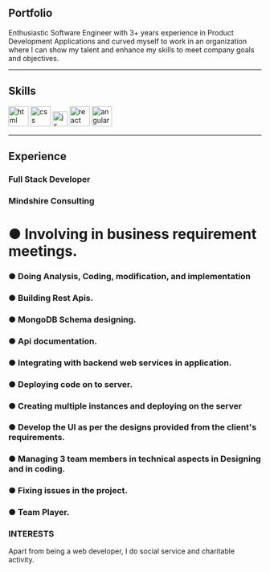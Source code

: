 ## Portfolio

Enthusiastic Software Engineer with 3+ years experience in Product Development Applications and curved myself to work in an organization where I can show my talent and enhance my skills to meet company goals and objectives.

---

## Skills

<p align='left'>
  <img src="https://upload.wikimedia.org/wikipedia/commons/thumb/6/61/HTML5_logo_and_wordmark.svg/2048px-HTML5_logo_and_wordmark.svg.png" alt="html" width="40" height="40">
  <img src='https://upload.wikimedia.org/wikipedia/commons/thumb/d/d5/CSS3_logo_and_wordmark.svg/1200px-CSS3_logo_and_wordmark.svg.png' alt="css" width="40" height="40">
  <img src='https://upload.wikimedia.org/wikipedia/commons/6/6a/JavaScript-logo.png' height='30' width='auto' alt="js">
   <img src="https://upload.wikimedia.org/wikipedia/commons/thumb/a/a7/React-icon.svg/1280px-React-icon.svg.png" alt="react" width="auto" height="40"/>
   <img src="https://angular.io/assets/images/logos/angular/angular.svg" alt="angular" width="40" height="40"/>
</p>

---

## Experience

### **Full Stack Developer**
### Mindshire Consulting

# ● Involving in business requirement meetings.
### ● Doing Analysis, Coding, modification, and implementation
### ● Building Rest Apis.
### ● MongoDB Schema designing.
### ● Api documentation.
### ● Integrating with backend web services in application.
### ● Deploying code on to server.
### ● Creating multiple instances and deploying on the server
### ● Develop the UI as per the designs provided from the client's requirements.
### ● Managing 3 team members in technical aspects in Designing and in coding.
### ● Fixing issues in the project.
### ● Team Player.

### INTERESTS
Apart from being a web developer, I do social service and charitable activity.
